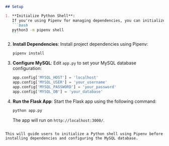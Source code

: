 ````markdown
## Setup

1. **Initialize Python Shell**:
   If you're using Pipenv for managing dependencies, you can initialize a Python shell using the following command:
   ```bash
   python3 -m pipenv shell
   ```
````

2. **Install Dependencies**:
   Install project dependencies using Pipenv:

   ```bash
   pipenv install
   ```

3. **Configure MySQL**:
   Edit `app.py` to set your MySQL database configuration:

   ```python
   app.config['MYSQL_HOST'] = 'localhost'
   app.config['MYSQL_USER'] = 'your_username'
   app.config['MYSQL_PASSWORD'] = 'your_password'
   app.config['MYSQL_DB'] = 'your_database'
   ```

4. **Run the Flask App**:
   Start the Flask app using the following command:
   ```bash
   python app.py
   ```
   The app will run on `http://localhost:3000/`.

```

This will guide users to initialize a Python shell using Pipenv before installing dependencies and configuring the MySQL database.
```
